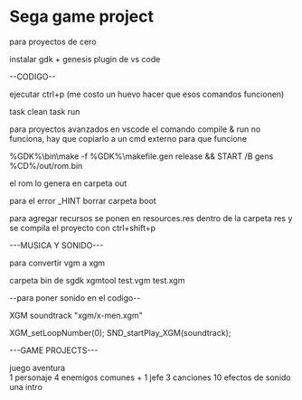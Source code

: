 # Sega game project

para proyectos de cero

instalar gdk + genesis plugin de vs code


--CODIGO--

ejecutar ctrl+p (me costo un huevo hacer que esos comandos funcionen)

task clean
task run

para proyectos avanzados en vscode el comando compile & run no
funciona, hay que copiarlo a un cmd externo para que funcione

%GDK%\bin\make -f %GDK%\makefile.gen release && START /B gens %CD%/out/rom.bin

el rom lo genera en carpeta out


para el error _HINT borrar carpeta boot

para agregar recursos se ponen en resources.res dentro de la carpeta res y se compila el proyecto con ctrl+shift+p

---MUSICA Y SONIDO---


para convertir vgm a xgm

carpeta bin de sgdk xgmtool test.vgm test.xgm

--para poner sonido en el codigo--

XGM soundtrack "xgm/x-men.xgm"

XGM_setLoopNumber(0);
SND_startPlay_XGM(soundtrack);


---GAME PROJECTS---

juego aventura  
1 personaje
4 enemigos comunes + 1 jefe
3 canciones
10 efectos de sonido
una intro




